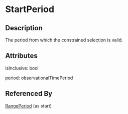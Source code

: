 
# StartPeriod





## Description

The period from which the constrained selection is valid.


## Attributes

isInclusive: bool

period: observationalTimePeriod





## Referenced By

[RangePeriod](RangePeriod.md) (as start)


